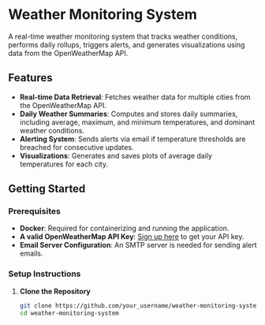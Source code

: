 # Weather Monitoring System

A real-time weather monitoring system that tracks weather conditions, performs daily rollups, triggers alerts, and generates visualizations using data from the OpenWeatherMap API.

## Features

- **Real-time Data Retrieval**: Fetches weather data for multiple cities from the OpenWeatherMap API.
- **Daily Weather Summaries**: Computes and stores daily summaries, including average, maximum, and minimum temperatures, and dominant weather conditions.
- **Alerting System**: Sends alerts via email if temperature thresholds are breached for consecutive updates.
- **Visualizations**: Generates and saves plots of average daily temperatures for each city.

## Getting Started

### Prerequisites

- **Docker**: Required for containerizing and running the application.
- **A valid OpenWeatherMap API Key**: [Sign up here](https://openweathermap.org/api) to get your API key.
- **Email Server Configuration**: An SMTP server is needed for sending alert emails.

### Setup Instructions

1. **Clone the Repository**

   ```bash
   git clone https://github.com/your_username/weather-monitoring-system.git
   cd weather-monitoring-system


